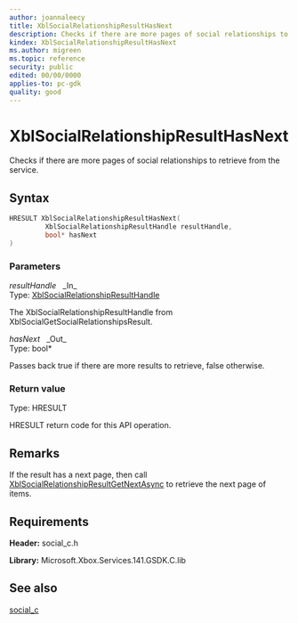 ```yaml
---
author: joannaleecy
title: XblSocialRelationshipResultHasNext
description: Checks if there are more pages of social relationships to retrieve from the service.
kindex: XblSocialRelationshipResultHasNext
ms.author: migreen
ms.topic: reference
security: public
edited: 00/00/0000
applies-to: pc-gdk
quality: good
---
```


# XblSocialRelationshipResultHasNext  

Checks if there are more pages of social relationships to retrieve from the service.  

## Syntax  
  
```cpp
HRESULT XblSocialRelationshipResultHasNext(  
         XblSocialRelationshipResultHandle resultHandle,  
         bool* hasNext  
)  
```  
  
### Parameters  
  
*resultHandle* &nbsp;&nbsp;\_In\_  
Type: [XblSocialRelationshipResultHandle](../handles/xblsocialrelationshipresulthandle.md)  
  
The XblSocialRelationshipResultHandle from XblSocialGetSocialRelationshipsResult.  
  
*hasNext* &nbsp;&nbsp;\_Out\_  
Type: bool*  
  
Passes back true if there are more results to retrieve, false otherwise.  
  
  
### Return value  
Type: HRESULT
  
HRESULT return code for this API operation.
  
## Remarks  
  
If the result has a next page, then call [XblSocialRelationshipResultGetNextAsync](xblsocialrelationshipresultgetnextasync.md) to retrieve the next page of items.
  
## Requirements  
  
**Header:** social_c.h
  
**Library:** Microsoft.Xbox.Services.141.GSDK.C.lib
  
## See also  
[social_c](../social_c_members.md)  
  
  